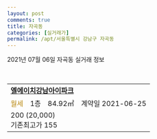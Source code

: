 ```yaml
---
layout: post
comments: true
title: 자곡동
categories: [실거래가]
permalink: /apt/서울특별시 강남구 자곡동
---
```


2021년 07월 06일 자곡동 실거래 정보

<script type="text/javascript">
  google.charts.load('current', {'packages':['corechart']});
  google.charts.setOnLoadCallback(drawChart);

  function drawChart() {
    var data = google.visualization.arrayToDataTable([['거래일', '매매', '전월세', '전매'], ['20-07', 17, 29, 0], ['20-08', 9, 25, 0], ['20-09', 18, 30, 0], ['20-10', 33, 28, 0], ['20-11', 66, 167, 0], ['20-12', 51, 39, 0], ['21-01', 43, 19, 0], ['21-02', 46, 20, 0], ['21-03', 42, 18, 0], ['21-04', 24, 17, 0], ['21-05', 7, 14, 0], ['21-06', 1, 12, 0]]);

    var options = {
      title: '최근 유형별 거래량 추이',
      legend: { position: 'bottom' }
    };

    var chart = new google.visualization.LineChart(document.getElementById('columnchart_material'));
    chart.draw(data, (options));
  }
</script>

<div id="columnchart_material" style="width: 95%; margin-left: -35px; display: block"></div>
<br>
<table>
  <tr>
    <td colspan="4" style="font-weight: bold;"><a href="https://search.naver.com/search.naver?query=자곡동 엘에이치강남아이파크">엘에이치강남아이파크</a></td>
  </tr>
    
  <tr>
    <td><a style="color: darkgoldenrod">월세</a></td>
    <td>1층</td>
    <td>84.92㎡</td>
    <td>계약일 2021-06-25</td>
  </tr>
  <tr>
    <td colspan="4">200 (20,000)<br>기존최고가 155</td>
  </tr>
    
</table>
    